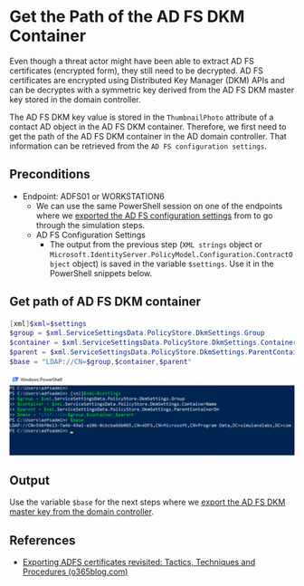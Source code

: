 # Get the Path of the AD FS DKM Container

Even though a threat actor might have been able to extract AD FS certificates (encrypted form), they still need to be decrypted. AD FS certificates are encrypted using Distributed Key Manager (DKM) APIs and can be decryptes with a symmetric key derived from the AD FS DKM master key stored in the domain controller.

The AD FS DKM key value is stored in the `ThumbnailPhoto` attribute of a contact AD object in the AD FS DKM container. Therefore, we first need to get the path of the AD FS DKM container in the AD domain controller. That information can be retrieved from the `AD FS configuration settings`.

## Preconditions
* Endpoint: ADFS01 or WORKSTATION6
    * We can use the same PowerShell session on one of the endpoints where we [exported the AD FS configuration settings](exportADFSConfigurationSettings.md) from to go through the simulation steps.
    * AD FS Configuration Settings
        * The output from the previous step (`XML strings` object or `Microsoft.IdentityServer.PolicyModel.Configuration.ContractObject` object) is saved in the variable `$settings`. Use it in the PowerShell snippets below.

## Get path of AD FS DKM container

```PowerShell
[xml]$xml=$settings
$group = $xml.ServiceSettingsData.PolicyStore.DkmSettings.Group
$container = $xml.ServiceSettingsData.PolicyStore.DkmSettings.ContainerName
$parent = $xml.ServiceSettingsData.PolicyStore.DkmSettings.ParentContainerDn
$base = "LDAP://CN=$group,$container,$parent"
```

![](../../resources/images/simulate_detect/credential-access/exportADFSTokenSigningCertificate/2021-05-19_13_get_ad_dkm_path.png)

## Output

Use the variable `$base` for the next steps where we [export the AD FS DKM master key from the domain controller](exportADFSDKMMasterKeyFromDC.md).

## References
* [Exporting ADFS certificates revisited: Tactics, Techniques and Procedures (o365blog.com)](https://o365blog.com/post/adfs/)